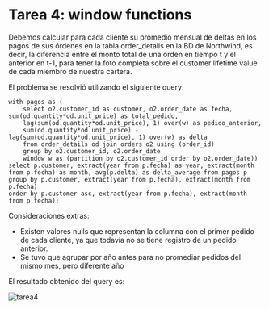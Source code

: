 # Tarea 4: window functions

Debemos calcular para cada cliente su promedio mensual de deltas en los pagos de sus órdenes en la tabla order_details en la BD de Northwind, es decir,
la diferencia entre el monto total de una orden en tiempo t y el anterior en t-1, para tener la foto completa sobre el customer lifetime value de cada miembro de nuestra cartera.

El problema se resolvió utilizando el siguiente query:

```
with pagos as (
	select o2.customer_id as customer, o2.order_date as fecha, sum(od.quantity*od.unit_price) as total_pedido,
	lag(sum(od.quantity*od.unit_price), 1) over(w) as pedido_anterior,
	sum(od.quantity*od.unit_price) - lag(sum(od.quantity*od.unit_price), 1) over(w) as delta
	from order_details od join orders o2 using (order_id)
	group by o2.customer_id, o2.order_date 
	window w as (partition by o2.customer_id order by o2.order_date))
select p.customer, extract(year from p.fecha) as year, extract(month from p.fecha) as month, avg(p.delta) as delta_average from pagos p 
group by p.customer, extract(year from p.fecha), extract(month from p.fecha) 
order by p.customer asc, extract(year from p.fecha), extract(month from p.fecha);
```
Consideraciones extras:
* Existen valores nulls que representan la columna con el primer pedido de cada cliente, ya que todavía no se tiene registro de un pedido anterior. 
* Se tuvo que agrupar por año antes para no promediar pedidos del mismo mes, pero diferente año

El resultado obtenido del query es:

![tarea4](https://user-images.githubusercontent.com/70402438/114810956-c4e35f00-9d72-11eb-8120-bc192ba4928a.png)
